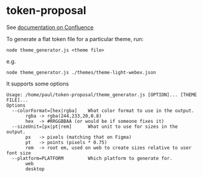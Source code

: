 # token-proposal

See [documentation on Confluence](https://confluence-eng-gpk2.cisco.com/conf/display/~pauwitty/Token+proposal)

To generate a flat token file for a particular theme, run:
```
node theme_generator.js <theme file>
```
e.g.
```
node theme_generator.js ./themes/theme-light-webex.json
```
It supports some options
```
Usage: /home/paul/token-proposal/theme_generator.js [OPTION]... [THEME FILE]...
Options
  --colorFormat=[hex|rgba]    What color format to use in the output.
       rgba -> rgba(244,233,20,0.8)
       hex  -> #RRGGBBAA (or would be if someone fixes it)
  --sizeUnit=[px|pt|rem]      What unit to use for sizes in the output.
       px   -> pixels (matching that on Figma)
       pt   -> points (pixels * 0.75)
       rem  -> root em, used on web to create sizes relative to user font size
  --platform=PLATFORM         Which platform to generate for.
       web
       desktop

```
